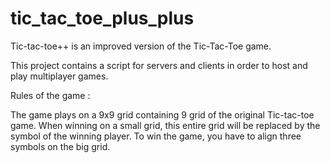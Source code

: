 # tic_tac_toe_plus_plus

Tic-tac-toe++ is an improved version of the Tic-Tac-Toe game.

This project contains a script for servers and clients in order to host and play multiplayer games.

Rules of the game :

The game plays on a 9x9 grid containing 9 grid of the original Tic-tac-toe game.
When winning on a small grid, this entire grid will be replaced by the symbol of the winning player.
To win the game, you have to align three symbols on the big grid.
